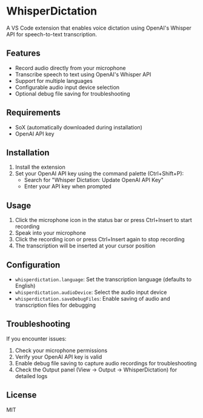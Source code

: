 # WhisperDictation

A VS Code extension that enables voice dictation using OpenAI's Whisper API for speech-to-text transcription.

## Features

- Record audio directly from your microphone
- Transcribe speech to text using OpenAI's Whisper API
- Support for multiple languages
- Configurable audio input device selection
- Optional debug file saving for troubleshooting

## Requirements

- SoX (automatically downloaded during installation)
- OpenAI API key

## Installation

1. Install the extension
2. Set your OpenAI API key using the command palette (Ctrl+Shift+P):
   - Search for "Whisper Dictation: Update OpenAI API Key"
   - Enter your API key when prompted

## Usage

1. Click the microphone icon in the status bar or press Ctrl+Insert to start recording
2. Speak into your microphone
3. Click the recording icon or press Ctrl+Insert again to stop recording
4. The transcription will be inserted at your cursor position

## Configuration

- `whisperdictation.language`: Set the transcription language (defaults to English)
- `whisperdictation.audioDevice`: Select the audio input device
- `whisperdictation.saveDebugFiles`: Enable saving of audio and transcription files for debugging

## Troubleshooting

If you encounter issues:

1. Check your microphone permissions
2. Verify your OpenAI API key is valid
3. Enable debug file saving to capture audio recordings for troubleshooting
4. Check the Output panel (View -> Output -> WhisperDictation) for detailed logs

## License

MIT
